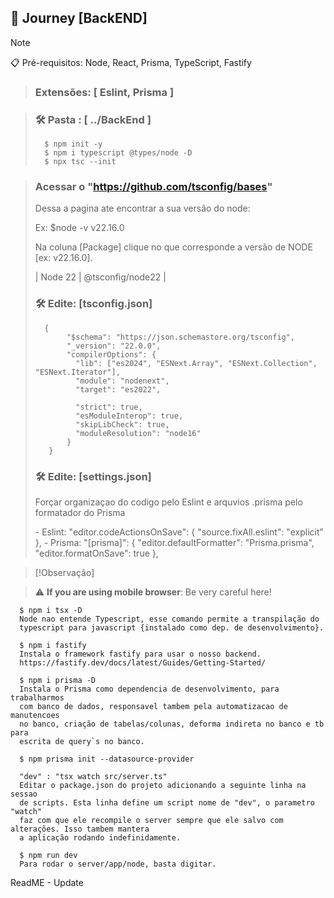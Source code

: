 ## 🚀 Journey [BackEND]

> [!NOTE]
> 📋 Pré-requisitos: Node, React, Prisma, TypeScript, Fastify

> ### Extensões: [ Eslint, Prisma ]

> ### **🛠️ Pasta : [ ../BackEnd ]**
>       $ npm init -y
>       $ npm i typescript @types/node -D
>       $ npx tsc --init

> ### Acessar o "https://github.com/tsconfig/bases"
><p>       Dessa a pagina ate encontrar a sua versão do node: </p>
>            Ex: $node -v
>            v22.16.0
><p>      Na coluna [Package] clique no que corresponde a versão de NODE [ex: v22.16.0].</p>
>            |    Node 22    |    @tsconfig/node22    |
>
> ### **🛠️ Edite:   [tsconfig.json]**
>       {
>            "$schema": "https://json.schemastore.org/tsconfig",
>            "_version": "22.0.0",
>            "compilerOptions": {
>              "lib": ["es2024", "ESNext.Array", "ESNext.Collection", "ESNext.Iterator"],
>              "module": "nodenext",
>              "target": "es2022",
>          
>              "strict": true,
>              "esModuleInterop": true,
>              "skipLibCheck": true,
>              "moduleResolution": "node16"
>            }
>        }
>
> ### **🛠️ Edite:   [settings.json]**
><p>       Forçar organizaçao do codigo pelo Eslint e arquvios .prisma pelo formatador do Prisma</p>
>          - Eslint:
>            "editor.codeActionsOnSave": {
>              "source.fixAll.eslint": "explicit"
>            },
>          - Prisma:
>            "[prisma]": {
>            "editor.defaultFormatter": "Prisma.prisma",
>            "editor.formatOnSave": true
>            },

> [!Observação]
> 
> 


> :warning: **If you are using mobile browser**: Be very careful here!


      $ npm i tsx -D
      Node nao entende Typescript, esse comando permite a transpilação do 
      typescript para javascript {instalado como dep. de desenvolvimento}.
      
      $ npm i fastify
      Instala o framework fastify para usar o nosso backend.
      https://fastify.dev/docs/latest/Guides/Getting-Started/

      $ npm i prisma -D
      Instala o Prisma como dependencia de desenvolvimento, para trabalharmos 
      com banco de dados, responsavel tambem pela automatizacao de manutencoes 
      no banco, criação de tabelas/colunas, deforma indireta no banco e tb para 
      escrita de query`s no banco.
      
      $ npm prisma init --datasource-provider 
      
      "dev" : "tsx watch src/server.ts"
      Editar o package.json do projeto adicionando a seguinte linha na sessao 
      de scripts. Esta linha define um script nome de "dev", o parametro "watch" 
      faz com que ele recompile o server sempre que ele salvo com alterações. Isso tambem mantera 
      a aplicação rodando indefinidamente.

      $ npm run dev
      Para rodar o server/app/node, basta digitar.

ReadME - Update